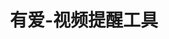---
description: 用妹子的视频叫你起床。不，是兄弟们起床。
layout: post
results:
- primaryGenreName: Utilities
  version: '1.0'
  trackViewUrl: https://itunes.apple.com/cn/app/you-ai-shi-pin-ti-xing-gong-ju/id664400459?mt=8&uo=4
  artworkUrl100: http://a1747.phobos.apple.com/us/r1000/018/Purple6/v4/13/6e/89/136e89da-41ce-b489-6f24-c2ca85708b10/mzl.fghsmoao.png
  artworkUrl60: http://a1493.phobos.apple.com/us/r1000/058/Purple4/v4/53/a0/9e/53a09e1d-fc69-c1e5-4131-d2670f076a37/Icon.png
  userRatingCountForCurrentVersion: 18
  sellerName: Shanghai U&I Culture Communication Co., Ltd.
  supportedDevices:
  - iPad3G
  - iPhone5
  - iPad2Wifi
  - iPad23G
  - iPodTouchThirdGen
  - iPhone-3GS
  - iPadMini4G
  - iPodTouchFifthGen
  - iPadFourthGen
  - iPhone4
  - iPadFourthGen4G
  - iPadMini
  - iPhone4S
  - iPodTouchourthGen
  - iPadThirdGen
  - iPadWifi
  - iPadThirdGen4G
  genres:
  - 工具
  - 社交
  trackName: 有爱-视频提醒工具
  description: '"有爱Youai"是一款帮助您通过真人短视频的方式设置事件提醒的工具神器，同时与社交及娱乐元素的结合让提醒这件事儿变得有用又好玩。


    【产品工具特性】

    独特的圆盘式闹钟设计，给你最流畅干净的交互体验

    可以设置各种常用周期提醒，满足起床生日约会各场景应用

    自拍视频设为提醒，省去打字烦恼


    【社交2.0版即将更新】

    短视频拍摄分享并能保存后设为提醒

    独立个人视频空间

    免注册登录邀请好友相关关注

    更多有爱功能敬请期待...


    官方网站：www.youai000.com

    --------------------------------------

    如有任何疑问，建议或者意见，请随时与我们联系。

    新浪微博：@有爱提醒

    加入QQ群参与讨论：104210412'
  price: 0
  trackId: 664400459
  releaseDate: '2013-08-12T07:00:00Z'
  screenshotUrls:
  - http://a3.mzstatic.com/us/r30/Purple4/v4/f1/0a/27/f10a2794-849e-0173-5e40-65f37c6c2dce/screen1136x1136.jpeg
  - http://a2.mzstatic.com/us/r30/Purple/v4/fb/b0/0d/fbb00d83-3523-d751-ba75-abff99760283/screen1136x1136.jpeg
  - http://a2.mzstatic.com/us/r30/Purple4/v4/58/c1/76/58c17644-61b3-0d4c-e838-24010280150f/screen1136x1136.jpeg
  - http://a5.mzstatic.com/us/r30/Purple4/v4/07/7e/27/077e27dd-518e-eebd-6617-27c06597867f/screen1136x1136.jpeg
  - http://a1.mzstatic.com/us/r30/Purple4/v4/7f/b0/f4/7fb0f443-7e0f-ba4d-0aef-5cb50445bfae/screen1136x1136.jpeg
  artistViewUrl: https://itunes.apple.com/cn/artist/shanghai-u-i-culture-communication/id664400462?uo=4
  primaryGenreId: 6002
  userRatingCount: 18
  averageUserRatingForCurrentVersion: 5
  kind: software
  fileSizeBytes: '28470192'
  bundleId: com.youai003.youai
  trackContentRating: 9+
  artistName: Shanghai U&I Culture Communication Co., Ltd.
  trackCensoredName: 有爱-视频提醒工具
  isGameCenterEnabled: false
  contentAdvisoryRating: 9+
  languageCodesISO2A:
  - EN
  averageUserRating: 5
  features: &a []
  wrapperType: software
  artworkUrl512: http://a1747.phobos.apple.com/us/r1000/018/Purple6/v4/13/6e/89/136e89da-41ce-b489-6f24-c2ca85708b10/mzl.fghsmoao.png
  formattedPrice: 免费
  artistId: 664400462
  genreIds:
  - '6002'
  - '6005'
  currency: CNY
  ipadScreenshotUrls: *a
category: 工具
tags: tag1
resultCount: 1
title: 有爱-视频提醒工具

---